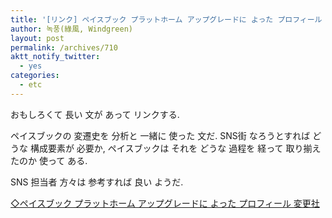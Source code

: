 ```yaml
---
title: '[リンク] ペイスブック プラットホーム アップグレードに よった プロフィール 変更社'
author: 녹풍(綠風, Windgreen)
layout: post
permalink: /archives/710
aktt_notify_twitter:
  - yes
categories:
  - etc
---
```

おもしろくて 長い 文が あって リンクする.

ペイスブックの 変遷史を 分析と 一緒に 使った 文だ. SNS街 なろうとすれば どうな 構成要素が 必要か, ペイスブックは それを どうな 過程を 経って 取り揃えたのか 使って ある.

SNS 担当者 方々は 参考すれば 良い ようだ.

<a target="_top" href="http://abulaphiaa.wordpress.com/2011/10/17/facebook-profile-%EB%B3%80%EA%B2%BD%EC%82%AC/">◇ペイスブック プラットホーム アップグレードに よった プロフィール 変更社</a>